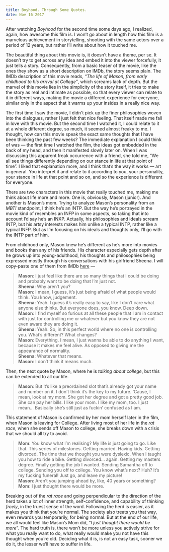 ```yaml
---
title: Boyhood. Through Some Quotes.
date: Nov 16 2017
---
```


After watching _Boyhood_ for the second time some days ago, I realized, again, how awesome this film is. I won’t go about in length how this film is a marvelous achievement in storytelling, shooting with the same actors over a period of 12 years, but rather I’ll write about how it touched me.

The beautiful thing about this movie is, it doesn’t have a theme, per se. It doesn’t try to get across any idea and embed it into the viewer forcefully, it just tells a story. Consequently, from a basic teaser of the movie, like the ones they show as a short description on IMDb, the story seems plain. The IMDb description of this movie reads, _“The life of Mason, from early childhood to his arrival at College”_, which screams lack of depth. But the marvel of this movie lies in the simplicity of the story itself, it tries to make the story as real and intimate as possible, so that every viewer can relate to it in different ways, making the movie a different experience for everyone, similar only in the aspect that it warms up your insides in a really nice way.

The first time I saw the movie, I didn't pick up the finer philosophies woven into the dialogues, rather I just felt that nice feeling. That itself made me fall in love with this movie. But the second time I watched it, I could relate to it at a whole different degree, so much, it seemed almost freaky to me. I thought, how can this movie speak the exact same thoughts that I have been thinking the past few weeks? The immediate explanation I could think of was — the first time I watched the film, the ideas got embedded in the back of my head, and then it manifested slowly later on. When I was discussing this apparent freak occurrence with a friend, she told me, “We all see things differently depending on our stance in life at that point of time”. I liked that explanation more, and I think that’s the way it works — art in general. You interpret it and relate to it according to you, your personality, your stance in life at that point and so on, and so the experience is different for everyone.

There are two characters in this movie that really touched me, making me think about life more and more. One is, obviously, Mason (junior). And another is Mason’s mom. Trying to analyze Mason’s personality from an _MBTI_ standpoint, I think he’s an INTP. But the way he’s portrayed in the movie kind of resembles an INFP in some aspects, so taking that into account I’d say he’s an INXP. Actually, his philosophies and ideals scream INTP, but his artsy interests makes him unlike a typical INTP, rather like a typical INFP. But as I’m focusing on his ideals and thoughts only, I’ll go with the INTP part of him.

From childhood only, Mason knew he’s different as he’s more into movies and books than any of his friends. His character especially gets depth after he grows up into young-adulthood, his thoughts and philosophies being expressed mostly through his conversations with his girlfriend Sheena. I will copy-paste one of them from IMDb [here](http://www.imdb.com/title/tt1065073/quotes) —

> **Mason**: I just feel like there are so many things that I could be doing and probably want to be doing that I’m just not.  
> **Sheena**: Why aren’t you?  
> **Mason**: I mean, I guess, it’s just being afraid of what people would think. You know, judgement.  
> **Sheena**: Yeah. I guess it’s really easy to say, like I don’t care what anyone else thinks. But everyone does, you know. Deep down.  
> **Mason**: I find myself so furious at all these people that I am in contact with just for controlling me or whatever but you know they are not even aware they are doing it.  
> **Sheena**: Yeah. So, in this perfect world where no one is controlling you. What’s different? What changes?  
> **Mason**: Everything. I mean, I just wanna be able to do anything I want, because it makes me feel alive. As opposed to giving me the appearance of normality.  
> **Sheena**: Whatever that means.  
> **Mason**: I don’t think it means much.

Then, the next quote by Mason, where he is _talking about college_, but this can be extended to all our life.

> **Mason**: But it’s like a preordained slot that’s already got your name and number on it. I don't think it’s the key to my future. ‘Cause, I mean, look at my mom. She got her degree and got a pretty good job. She can pay her bills. I like your mom. I like my mom, too. I just mean... Basically she’s still just as fuckin’ confused as I am.

This statement of Mason is confirmed by her mom herself later in the film, when Mason is leaving for College. After living most of her life in the _rat race_, when she sends off Mason to college, she breaks down with a crisis that we should all try to avoid.

> **Mom**: You know what I’m realising? My life is just going to go. Like that. This series of milestones. Getting married. Having kids. Getting divorced. The time that we thought you were dyslexic. When I taught you how to ride a bike. Getting divorced... again. Getting my masters degree. Finally getting the job I wanted. Sending Samantha off to college. Sending you off to college. You know what’s next? Huh? It’s my fucking funeral! Just go, and leave my picture!  
> **Mason**: Aren’t you jumping ahead by, like, 40 years or something?  
> **Mom**: I just thought there would be more.

Breaking out of the _rat race_ and going perpendicular to the direction of the herd takes a lot of inner strength, self-confidence, and capability of thinking _freely_, in the truest sense of the word. Following the herd is easier, as it makes you think that you’re normal. The society also treats you that way, even rewards you temporarily, for being normal. But at the end of our life, we all would feel like Mason’s Mom did, “_I just thought there would be more_”. The hard truth is, there won’t be more unless you actively strive for what you really want to do, what really would make you not have this thought when you’re old. Deciding what it is, is not an easy task, sooner we do it, the lesser we’ll have to suffer in life.
